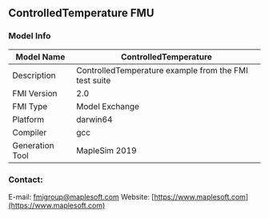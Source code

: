 ## ControlledTemperature FMU
### Model Info
|Model Name|ControlledTemperature|
|-|-|
|Description|ControlledTemperature example from the FMI test suite|
|FMI Version|2.0|
|FMI Type|Model Exchange|
|Platform|darwin64|
|Compiler|gcc|
|Generation Tool|MapleSim 2019|
### Contact:
E-mail: fmigroup@maplesoft.com
Website: [https://www.maplesoft.com](https://www.maplesoft.com)
